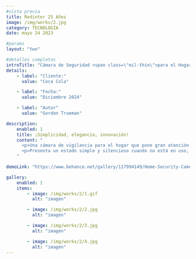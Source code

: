 ```yaml
---
#vista previa
title: Redinter 25 Años
image: /img/works/2.jpg
category: TECNOLOGÍA
date: mayo 24 2023

#params
layout: "two"

#detalles completos
introTitle: "Cámara de Seguridad <span class=\"mil-thin\">para el Hogar</span>"
details:
    - label: "Cliente:"
      value: "Coca Cola"

    - label: "Fecha:"
      value: "Diciembre 2024"

    - label: "Autor"
      value: "Gordon Trueman"

description:
    enabled: 1
    title: ¡Simplicidad, elegancia, innovación!
    content: "
      <p>Una cámara de vigilancia para el hogar que pone gran atención en la seguridad y privacidad del usuario, con dos modos para ofrecer seguridad mientras protege la privacidad personal. La cámara tiene un modo abierto y cerrado, definimos el producto con dos lados claros, expresando dos estados de trabajo y emociones.</p>
      <p>Presenta un estado simple y silencioso cuando no está en uso, ofreciendo una sensación de calma y seguridad. Al mismo tiempo, la cámara se adapta a una variedad de entornos, proporcionando elegantes opciones de instalación, tanto de pared como en pie.</p>
    "

demoLink: "https://www.behance.net/gallery/117994149/Home-Security-Camera?tracking_source=curated_galleries_product-design"

gallery: 
    enabled: 1
    items:
        - image: /img/works/2/1.gif
          alt: "imagen"

        - image: /img/works/2/2.jpg
          alt: "imagen"

        - image: /img/works/2/3.jpg
          alt: "imagen"

        - image: /img/works/2/4.jpg
          alt: "imagen"
---
```

